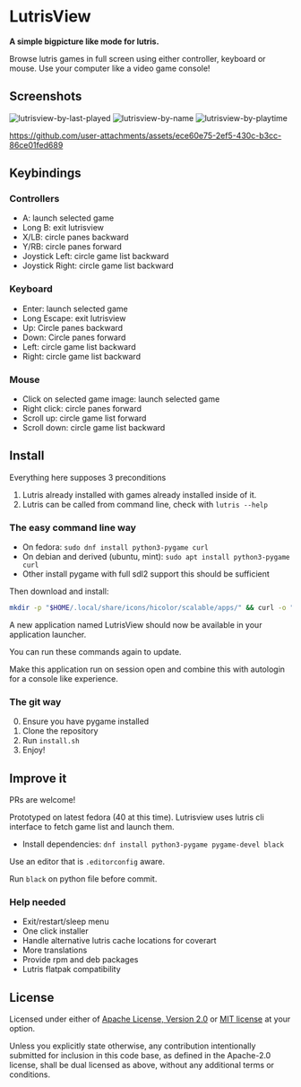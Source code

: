 # LutrisView

**A simple bigpicture like mode for lutris.**

Browse lutris games in full screen using either controller, keyboard or mouse.
Use your computer like a video game console!

## Screenshots

![lutrisview-by-last-played](https://github.com/user-attachments/assets/70b2363a-61c4-42f6-8e31-3a89580cdee6)
![lutrisview-by-name](https://github.com/user-attachments/assets/fef32b92-a800-4b37-b87f-4023c8f4d705)
![lutrisview-by-playtime](https://github.com/user-attachments/assets/4b0807d6-9517-4a7e-87d8-4d03105c1cb7)

https://github.com/user-attachments/assets/ece60e75-2ef5-430c-b3cc-86ce01fed689

## Keybindings

### Controllers

- A: launch selected game
- Long B: exit lutrisview
- X/LB: circle panes backward
- Y/RB: circle panes forward
- Joystick Left: circle game list backward
- Joystick Right: circle game list backward

### Keyboard

- Enter: launch selected game
- Long Escape: exit lutrisview
- Up: Circle panes backward
- Down: Circle panes forward
- Left: circle game list backward
- Right: circle game list backward

### Mouse

- Click on selected game image: launch selected game
- Right click: circle panes forward
- Scroll up: circle game list forward
- Scroll down: circle game list backward


## Install

Everything here supposes 3 preconditions
1. Lutris already installed with games already installed inside of it.
2. Lutris can be called from command line, check with `lutris --help`

### The easy command line way 
- On fedora: `sudo dnf install python3-pygame curl`
- On debian and derived (ubuntu, mint): `sudo apt install python3-pygame curl`
- Other install pygame with full sdl2 support this should be sufficient

Then download and install:
```bash
mkdir -p "$HOME/.local/share/icons/hicolor/scalable/apps/" && curl -o "$HOME/.local/share/icons/hicolor/scalable/apps/lutrisview.svg" https://raw.githubusercontent.com/redmie/lutrisview/main/lutrisview.svg && mkdir -p "$HOME/.local/bin" && curl -o "$HOME/.local/bin/lutrisview" https://raw.githubusercontent.com/redmie/lutrisview/main/lutrisview && chmod 755 "$HOME/.local/bin/lutrisview" && mkdir -p "$HOME/.local/share/applications" && curl -o "$HOME/.local/share/applications/lutrisview.desktop" https://raw.githubusercontent.com/redmie/lutrisview/main/lutrisview.desktop
```

A new application named LutrisView should now be available in your application launcher.

You can run these commands again to update.

Make this application run on session open and combine this with autologin for a console like experience.

### The git way

0. Ensure you have pygame installed
1. Clone the repository
2. Run `install.sh`
3. Enjoy!

## Improve it

PRs are welcome!

Prototyped on latest fedora (40 at this time).
Lutrisview uses lutris cli interface to fetch game list and launch them.

- Install dependencies: `dnf install python3-pygame pygame-devel black`

Use an editor that is `.editorconfig` aware.

Run `black` on python file before commit.

### Help needed

- Exit/restart/sleep menu
- One click installer
- Handle alternative lutris cache locations for coverart
- More translations
- Provide rpm and deb packages
- Lutris flatpak compatibility

## License

Licensed under either of <a href="LICENSE-APACHE">Apache License, Version
2.0</a> or <a href="LICENSE-MIT">MIT license</a> at your option.

Unless you explicitly state otherwise, any contribution intentionally submitted
for inclusion in this code base, as defined in the Apache-2.0 license, shall
be dual licensed as above, without any additional terms or conditions.
